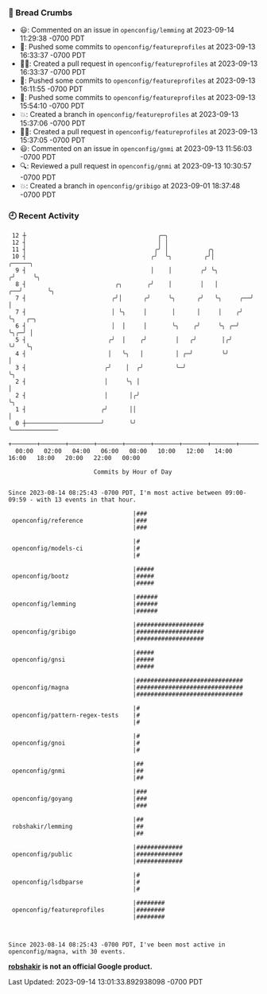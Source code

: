 ### 🍞 Bread Crumbs

 * 😃: Commented on an issue in `openconfig/lemming` at 2023-09-14 11:29:38 -0700 PDT
 * 🚢: Pushed some commits to `openconfig/featureprofiles` at 2023-09-13 16:33:37 -0700 PDT
 * ✍🏼: Created a pull request in `openconfig/featureprofiles` at 2023-09-13 16:33:37 -0700 PDT
 * 🚢: Pushed some commits to `openconfig/featureprofiles` at 2023-09-13 16:11:55 -0700 PDT
 * 🚢: Pushed some commits to `openconfig/featureprofiles` at 2023-09-13 15:54:10 -0700 PDT
 * 💥: Created a branch in `openconfig/featureprofiles` at 2023-09-13 15:37:06 -0700 PDT
 * ✍🏼: Created a pull request in `openconfig/featureprofiles` at 2023-09-13 15:37:05 -0700 PDT
 * 😃: Commented on an issue in `openconfig/gnmi` at 2023-09-13 11:56:03 -0700 PDT
 * 🔍: Reviewed a pull request in  `openconfig/gnmi` at 2023-09-13 10:30:57 -0700 PDT
 * 💥: Created a branch in `openconfig/gribigo` at 2023-09-01 18:37:48 -0700 PDT

### 🕘 Recent Activity
```
 12 ┼                                     ╭─╮
 12 ┤                                     │ │
 11 ┤                                    ╭╯ │           ╭╮
 10 ┤                                   ╭╯  ╰╮         ╭╯│              ╭─────╮
  9 ┤                                   │    │        ╭╯ ╰╮            ╭╯     ╰╮
  8 ┤                         ╭╮       ╭╯    │        │   │         ╭──╯       ╰╮
  7 ┤                        ╭╯│      ╭╯     ╰╮      ╭╯   ╰╮     ╭──╯           │
  7 ┤                        │ ╰╮     │       │      │     │    ╭╯              ╰╮   ╭─╮
  6 ┤                        │  │     │       ╰╮    ╭╯     ╰╮ ╭─╯                ╰╮╭─╯ │
  5 ┤                       ╭╯  │    ╭╯        │   ╭╯       │╭╯                   ╰╯   ╰╮
  4 ┤                       │   ╰╮   │         │ ╭─╯        ╰╯                          │
  3 ┤                      ╭╯    │  ╭╯         ╰─╯                                      ╰╮
  2 ┤                      │     ╰╮ │                                                    │
  2 ┤                      │      │╭╯                                                    ╰╮
  1 ┤                     ╭╯      ││                                                      │
  0 ┼─────────────────────╯       ╰╯                                                      ╰─────────────
    +───────+───────+───────+───────+───────+───────+───────+───────+───────+───────+───────+───────+────
  00:00   02:00   04:00   06:00   08:00   10:00   12:00   14:00   16:00   18:00   20:00   22:00   00:00   

						Commits by Hour of Day


Since 2023-08-14 08:25:43 -0700 PDT, I'm most active between 09:00-09:59 - with 13 events in that hour.

```



```
                                   |###
 openconfig/reference              |###
                                   |###

                                   |#
 openconfig/models-ci              |#
                                   |#

                                   |#####
 openconfig/bootz                  |#####
                                   |#####

                                   |######
 openconfig/lemming                |######
                                   |######

                                   |###################
 openconfig/gribigo                |###################
                                   |###################

                                   |#####
 openconfig/gnsi                   |#####
                                   |#####

                                   |##############################
 openconfig/magna                  |##############################
                                   |##############################

                                   |#
 openconfig/pattern-regex-tests    |#
                                   |#

                                   |#
 openconfig/gnoi                   |#
                                   |#

                                   |##
 openconfig/gnmi                   |##
                                   |##

                                   |###
 openconfig/goyang                 |###
                                   |###

                                   |##
 robshakir/lemming                 |##
                                   |##

                                   |#############
 openconfig/public                 |#############
                                   |#############

                                   |#
 openconfig/lsdbparse              |#
                                   |#

                                   |########
 openconfig/featureprofiles        |########
                                   |########



Since 2023-08-14 08:25:43 -0700 PDT, I've been most active in openconfig/magna, with 30 events.

```
**[robshakir](mailto:robjs@google.com) is not an official Google product.**  


Last Updated: 2023-09-14 13:01:33.892938098 -0700 PDT
